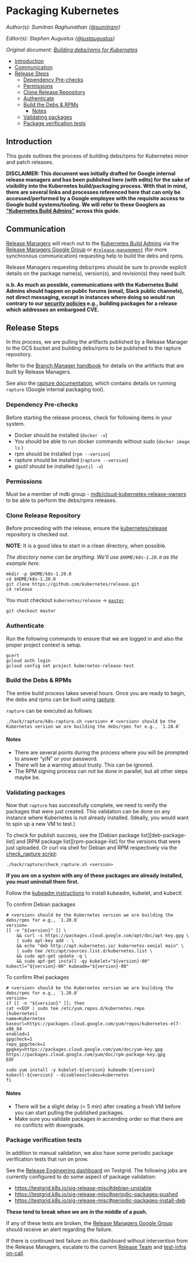 # Packaging Kubernetes <!-- omit in toc -->

_Author(s): Sumitran Raghunathan ([@sumitranr](https://github.com/sumitranr))_

_Editor(s): Stephen Augustus ([@justaugustus](https://github.com/justaugustus))_

_Original document: [Building debs/rpms for Kubernetes
](https://docs.google.com/document/d/1PAN5tVJO_NMfHZmnk8mDQTwAbFHPky7JBgWJgckNjro/edit?usp=sharing)_

- [Introduction](#introduction)
- [Communication](#communication)
- [Release Steps](#release-steps)
  - [Dependency Pre-checks](#dependency-pre-checks)
  - [Permissions](#permissions)
  - [Clone Release Repository](#clone-release-repository)
  - [Authenticate](#authenticate)
  - [Build the Debs & RPMs](#build-the-debs--rpms)
    - [Notes](#notes)
  - [Validating packages](#validating-packages)
  - [Package verification tests](#package-verification-tests)

## Introduction

This guide outlines the process of building debs/rpms for Kubernetes minor and patch releases.

**DISCLAIMER: This document was initially drafted for Google internal release managers and has been published here (with edits) for the sake of visibility into the Kubernetes build/packaging process. With that in mind, there are several links and processes referenced here that can only be accessed/performed by a Google employee with the requisite access to Google build systems/tooling. We will refer to these Googlers as ["Kubernetes Build Admins"][kubernetes-build-admins] across this guide.**

## Communication

[Release Managers][release-managers] will reach out to the [Kubernetes Build Admins][kubernetes-build-admins] via the [Release Managers Google Group][release-managers-group] or [`#release-management`][release-management-slack] (for more synchronous communication) requesting help to build the debs and rpms.

Release Managers requesting debs/rpms should be sure to provide explicit details on the package name(s), version(s), and revision(s) they need built.

**n.b. As much as possible, communications with the Kubernetes Build Admins should happen on public forums (email, Slack public channels), not direct messaging, except in instances where doing so would run contrary to our [security policies][security-release-process] e.g., building packages for a release which addresses an embargoed CVE.**

## Release Steps

In this process, we are pulling the artifacts published by a Release Manager to the GCS bucket and building debs/rpms to be published to the rapture repository.

Refer to the [Branch Manager handbook][branch-manager-handbook] for details on the artifacts that are built by Release Managers.

See also the [rapture documentation][rapture-readme], which contains details on running `rapture` (Google internal packaging tool).

### Dependency Pre-checks

Before starting the release process, check for following items in your system.

- Docker should be installed (`docker -v`)
- You should be able to run docker commands without sudo (`docker image ls` )
- rpm should be installed (`rpm --version`)
- rapture should be installed (`rapture --version`)
- gsutil should be installed (`gsutil -v`)

### Permissions

Must be a member of mdb group - [mdb/cloud-kubernetes-release-owners](mdb/cloud-kubernetes-release-owners) to be able to perform the debs/rpms releases.

### Clone Release Repository

Before proceeding with the release, ensure the [kubernetes/release][kubernetes/release] repository is checked out.

**NOTE**: It is a good idea to start in a clean directory, when possible.

_The directory name can be anything. We'll use `$HOME/k8s-1.20.0` as the example here._

```shell
mkdir -p $HOME/k8s-1.20.0
cd $HOME/k8s-1.20.0
git clone https://github.com/kubernetes/release.git
cd release
```

You must checkout `kubernetes/release` -> [`master`](https://github.com/kubernetes/release.git)

```shell
git checkout master
```

### Authenticate

Run the following commands to ensure that we are logged in and also the proper project context is setup.

```shell
gcert
gcloud auth login
gcloud config set project kubernetes-release-test
```

### Build the Debs & RPMs

The entire build process takes several hours. Once you are ready to begin, the debs and rpms can be built using [rapture][rapture].

`rapture` can be executed as follows:

```shell
./hack/rapture/k8s-rapture.sh <version> # <version> should be the Kubernetes version we are building the debs/rpms for e.g., `1.20.0`
```

#### Notes

- There are several points during the process where you will be prompted to answer “y/N” or your password.
- There will be a warning about trusty. This can be ignored.
- The RPM signing process can not be done in parallel, but all other steps maybe be.

### Validating packages

Now that `rapture` has successfully complete, we need to verify the packages that were just created. This validation can be done on any instance where Kubernetes is not already installed. (Ideally, you would want to spin up a new VM to test.)

To check for publish success, see the [Debian package list][deb-package-list] and [RPM package list][rpm-package-list] for the versions that were just uploaded. Or curl via shell for Debian and RPM respectively via the [check_rapture script](./check_rapture.sh):
```shell
./hack/rapture/check_rapture.sh <version>
```

**If you are on a system with any of these packages are already installed, you must uninstall them first.**

Follow the [kubeadm instructions][kubeadm-install] to install kubeadm, kubelet, and kubectl.

To confirm Debian packages

```shell
# <version> should be the Kubernetes version we are building the debs/rpms for e.g., `1.20.0`
version=
[[ -n "${version}" ]] \
    && curl -s https://packages.cloud.google.com/apt/doc/apt-key.gpg \
    | sudo apt-key add - \
    && echo "deb http://apt.kubernetes.io/ kubernetes-xenial main" \
    | sudo tee /etc/apt/sources.list.d/kubernetes.list \
    && sudo apt-get update -q \
    && sudo apt-get install -qy kubelet="${version}-00" kubectl="${version}-00" kubeadm="${version}-00"
```

To confirm Rhel packages

```shell
# <version> should be the Kubernetes version we are building the debs/rpms for e.g., `1.20.0`
version=
if [[ -n "${version}" ]]; then
cat <<EOF | sudo tee /etc/yum.repos.d/kubernetes.repo
[kubernetes]
name=Kubernetes
baseurl=https://packages.cloud.google.com/yum/repos/kubernetes-el7-x86_64
enabled=1
gpgcheck=1
repo_gpgcheck=1
gpgkey=https://packages.cloud.google.com/yum/doc/yum-key.gpg https://packages.cloud.google.com/yum/doc/rpm-package-key.gpg
EOF

sudo yum install -y kubelet-${version} kubeadm-${version} kubectl-${version} --disableexcludes=kubernetes
fi
```

#### Notes
- There will be a slight delay (< 5 min) after creating a fresh VM before you can start pulling the published packages.
- Make sure you validate packages in accending order so that there are no conflicts with downgrade.

### Package verification tests

In addition to manual validation, we also have some periodic package verification tests that run on prow.

See the [Release Engineering dashboard][release-engineering-dashboard] on Testgrid.
The following jobs are currently configured to do some aspect of package validation:

- https://testgrid.k8s.io/sig-release-misc#debian-unstable
- https://testgrid.k8s.io/sig-release-misc#periodic-packages-pushed
- https://testgrid.k8s.io/sig-release-misc#periodic-packages-install-deb

**These tend to break when we are in the middle of a push.**

If any of these tests are broken, the [Release Managers Google Group][release-managers-group] should receive an alert regarding the failure.

If there is continued test failure on this dashboard without intervention from the Release Managers, escalate to the current [Release Team][release-team] and [test-infra on-call][test-infra-oncall].

[branch-manager-handbook]: https://github.com/kubernetes/sig-release/tree/master/release-engineering/role-handbooks/branch-manager.md
[kubeadm-install]: https://kubernetes.io/docs/setup/independent/install-kubeadm/#installing-kubeadm-kubelet-and-kubectl
[kubernetes/release]: https://git.k8s.io/release
[kubernetes-build-admins]:  https://github.com/kubernetes/sig-release/tree/master/release-managers.md#build-admins
[rapture]: k8s-rapture.sh
[rapture-readme]: https://g3doc.corp.google.com/cloud/kubernetes/g3doc/release/rapture.md?cl=head
[release-engineering-dashboard]: https://testgrid.k8s.io/sig-release-misc
[release-management-slack]: https://kubernetes.slack.com/messages/CJH2GBF7Y
[release-managers]: /release-managers.md#release-managers
[release-managers-group]: https://groups.google.com/a/kubernetes.io/forum/#!forum/release-managers
[release-team]: https://groups.google.com/forum/#!forum/kubernetes-release-team
[security-release-process]: /security-release-process-documentation/security-release-process.md
[test-infra-oncall]: https://go.k8s.io/oncall
